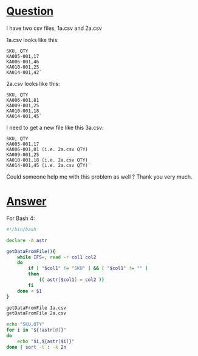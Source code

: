 # [Question](https://stackoverflow.com/questions/48604474/compare-first-two-columns-of-two-csv-files)
I have two csv files, 1a.csv and 2a.csv

1a.csv looks like this:
```csv
SKU, QTY
KA005-001,17
KA006-001,46
KA010-001,25
KA014-001,42`
```
2a.csv looks like this:

```csv
SKU, QTY
KA006-001,81
KA009-001,25
KA010-001,18
KA014-001,45`
```
I need to get a new file like this 3a.csv:
```csv
SKU, QTY
KA005-001,17 
KA006-001,81 (i.e. 2a.csv QTY)
KA009-001,25
KA010-001,18 (i.e. 2a.csv QTY)
KA014-001,45 (i.e. 2a.csv QTY)`
```
Could someone help me with this problem as well ? Thank you very much.

# [Answer](https://stackoverflow.com/a/48609420/9210255)

For Bash 4:
```bash
#!/bin/bash

declare -A astr

getDataFromFile(){
	while IFS=, read -r col1 col2
	do
		if [ "$col1" != "SKU" ] && [ "$col1" != "" ]
		then
			(( astr[$col1] = col2 ))
		fi
	done < $1 
}

getDataFromFile 1a.csv
getDataFromFile 2a.csv

echo "SKU,QTY"
for i in "${!astr[@]}"
do   
	echo "$i,${astr[$i]}"
done | sort -t : -k 2n

```
